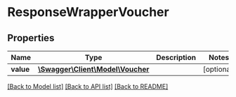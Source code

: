 # ResponseWrapperVoucher

## Properties
Name | Type | Description | Notes
------------ | ------------- | ------------- | -------------
**value** | [**\Swagger\Client\Model\Voucher**](Voucher.md) |  | [optional] 

[[Back to Model list]](../README.md#documentation-for-models) [[Back to API list]](../README.md#documentation-for-api-endpoints) [[Back to README]](../README.md)


